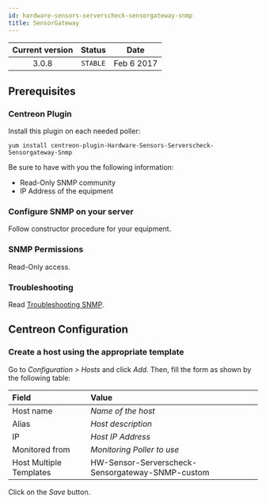 ```yaml
---
id: hardware-sensors-serverscheck-sensorgateway-snmp
title: SensorGateway
---
```


| Current version | Status | Date |
| :-: | :-: | :-: |
| 3.0.8 | `STABLE` | Feb  6 2017 |

## Prerequisites

### Centreon Plugin

Install this plugin on each needed poller:

``` shell
yum install centreon-plugin-Hardware-Sensors-Serverscheck-Sensorgateway-Snmp
```

Be sure to have with you the following information:

  - Read-Only SNMP community
  - IP Address of the equipment

### Configure SNMP on your server

Follow constructor procedure for your equipment.

### SNMP Permissions

Read-Only access.

### Troubleshooting

Read [Troubleshooting
SNMP](http://documentation.centreon.com/docs/centreon-plugins/en/latest/user/guide.html#snmp).

## Centreon Configuration

### Create a host using the appropriate template

Go to *Configuration \> Hosts* and click *Add*. Then, fill the form as shown by
the following table:

| Field                                | Value                                            |
| :----------------------------------- | :----------------------------------------------- |
| Host name                            | *Name of the host*                               |
| Alias                                | *Host description*                               |
| IP                                   | *Host IP Address*                                |
| Monitored from                       | *Monitoring Poller to use*                       |
| Host Multiple Templates              | HW-Sensor-Serverscheck-Sensorgateway-SNMP-custom |

Click on the *Save* button.


